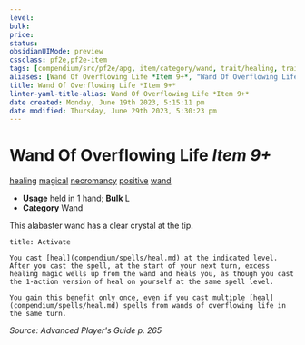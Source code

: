```yaml
---
level:
bulk:
price:
status:
obsidianUIMode: preview
cssclass: pf2e,pf2e-item
tags: [compendium/src/pf2e/apg, item/category/wand, trait/healing, trait/magical, trait/necromancy, trait/positive, trait/wand]
aliases: [Wand Of Overflowing Life *Item 9+*, "Wand Of Overflowing Life"]
title: Wand Of Overflowing Life *Item 9+*
linter-yaml-title-alias: Wand Of Overflowing Life *Item 9+*
date created: Monday, June 19th 2023, 5:15:11 pm
date modified: Thursday, June 29th 2023, 5:30:23 pm
---
```


# Wand Of Overflowing Life *Item 9+*

[healing](rules/traits/healing.md) [magical](rules/traits/magical.md) [necromancy](rules/traits/necromancy.md) [positive](rules/traits/positive.md) [wand](rules/traits/wand.md)  

- **Usage** held in 1 hand; **Bulk** L
- **Category** Wand

This alabaster wand has a clear crystal at the tip.

```ad-embed-ability
title: Activate

You cast [heal](compendium/spells/heal.md) at the indicated level. After you cast the spell, at the start of your next turn, excess healing magic wells up from the wand and heals you, as though you cast the 1-action version of heal on yourself at the same spell level.

You gain this benefit only once, even if you cast multiple [heal](compendium/spells/heal.md) spells from wands of overflowing life in the same turn.
```

*Source: Advanced Player's Guide p. 265*
